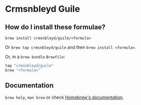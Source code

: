 # Crmsnbleyd Guile

## How do I install these formulae?

`brew install crmsnbleyd/guile/<formula>`

Or `brew tap crmsnbleyd/guile` and then `brew install <formula>`.

Or, in a `brew bundle` `Brewfile`:

```ruby
tap "crmsnbleyd/guile"
brew "<formula>"
```

## Documentation

`brew help`, `man brew` or check [Homebrew's documentation](https://docs.brew.sh).
